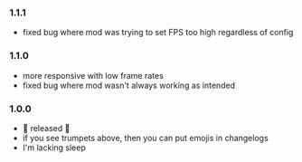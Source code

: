 ### 1.1.1
- fixed bug where mod was trying to set FPS too high regardless of config
### 1.1.0
- more responsive with low frame rates
- fixed bug where mod wasn't always working as intended
### 1.0.0
- 🎺 released 🎺
- if you see trumpets above, then you can put emojis in changelogs
- I'm lacking sleep